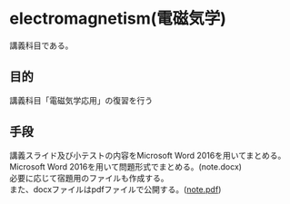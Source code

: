 # electromagnetism(電磁気学)
講義科目である。
## 目的
講義科目「電磁気学応用」の復習を行う  
## 手段
講義スライド及び小テストの内容をMicrosoft Word 2016を用いてまとめる。  
Microsoft Word 2016を用いて問題形式でまとめる。(note.docx)  
必要に応じて宿題用のファイルも作成する。  
また、docxファイルはpdfファイルで公開する。([note.pdf](https://github.com/17ec084/grade2-2/raw/master/electromagnetism/note.pdf))  
